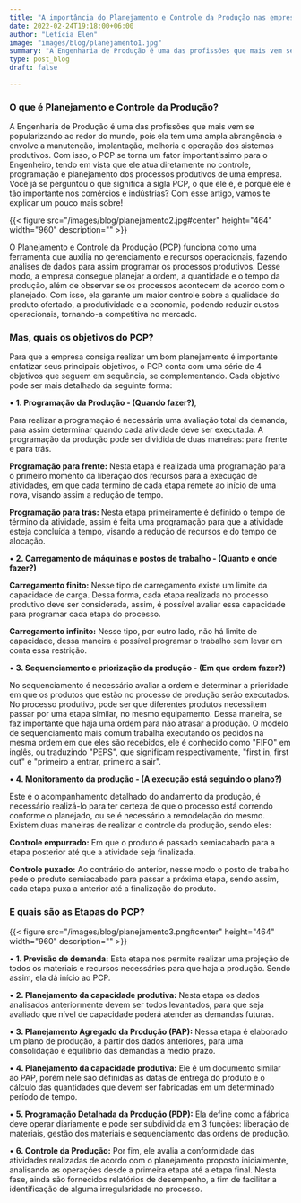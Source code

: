 ```yaml
---
title: "A importância do Planejamento e Controle da Produção nas empresas."
date: 2022-02-24T19:18:00+06:00
author: "Letícia Elen"
image: "images/blog/planejamento1.jpg"
summary: "A Engenharia de Produção é uma das profissões que mais vem se popularizando ao redor do mundo, pois ela tem uma ampla abrangência e envolve a manutenção, implantação, melhoria e  operação dos sistemas produtivos. Com isso, o PCP se torna um fator importantíssimo para o Engenheiro, tendo em vista que ele atua diretamente no controle, programação e planejamento dos processos produtivos de uma empresa. Você já se perguntou o que significa a sigla PCP, o que ele é, e porquê ele é tão importante nos comércios e indústrias? Com esse artigo, vamos te explicar um pouco mais sobre!"
type: post_blog
draft: false

---
```

### O que é Planejamento e Controle da Produção?

A Engenharia de Produção é uma das profissões que mais vem se popularizando ao redor do mundo, pois ela tem uma ampla abrangência e envolve a manutenção, implantação, melhoria e  operação dos sistemas produtivos. Com isso, o PCP se torna um fator importantíssimo para o Engenheiro, tendo em vista que ele atua diretamente no controle, programação e planejamento dos processos produtivos de uma empresa. Você já se perguntou o que significa a sigla PCP, o que ele é, e porquê ele é tão importante nos comércios e indústrias? Com esse artigo, vamos te explicar um pouco mais sobre!

{{< figure src="/images/blog/planejamento2.jpg#center" height="464" width="960" description="" >}}

O Planejamento e Controle da Produção (PCP) funciona como uma ferramenta que auxilia no gerenciamento e recursos operacionais, fazendo análises de dados para assim programar os processos produtivos. Desse modo, a empresa consegue planejar a ordem, a quantidade e o tempo da produção, além de observar se os processos acontecem de acordo com o planejado. Com isso, ela garante um maior controle sobre a qualidade do produto ofertado, a produtividade e a economia, podendo reduzir custos operacionais, tornando-a competitiva no mercado.


### Mas, quais os objetivos do PCP?

Para que a empresa consiga realizar um bom planejamento é importante enfatizar seus principais objetivos, o PCP conta com uma série de 4 objetivos que seguem em sequência, se complementando. Cada objetivo pode ser mais detalhado da seguinte forma: 
 <br/>


• **1. Programação da Produção - (Quando fazer?)**, 
 <br/>


Para realizar a programação é necessária uma avaliação total da demanda, para assim determinar quando cada atividade deve ser executada. A programação da produção pode ser dividida de duas maneiras: para frente e para trás.
 <br/>


**Programação para frente:** Nesta etapa é realizada uma programação para o primeiro momento da liberação dos recursos para a execução de atividades, em que cada término de cada etapa remete ao início de uma nova, visando assim a redução de tempo.
<br/>


**Programação para trás:** Nesta etapa primeiramente é definido o tempo de término da atividade, assim é feita uma programação para que a atividade esteja concluída a tempo, visando a redução de recursos e do tempo de alocação.
<br/>

• **2. Carregamento de máquinas e postos de trabalho - (Quanto e onde fazer?)**
 <br/>


**Carregamento finito:** Nesse tipo de carregamento existe um limite da capacidade de carga. Dessa forma, cada etapa realizada no processo produtivo deve ser considerada, assim, é possível avaliar essa capacidade para programar cada etapa do processo.
<br/>


**Carregamento infinito:** Nesse tipo, por outro lado, não há limite de capacidade, dessa maneira é possível programar o trabalho sem levar em conta essa restrição. 
<br/>

• **3. Sequenciamento e priorização da produção - (Em que ordem fazer?)** 
<br/>


No sequenciamento é necessário avaliar a ordem e determinar a prioridade em que os produtos que estão no processo de produção serão executados. No processo produtivo, pode ser que diferentes produtos necessitem passar por uma etapa similar, no mesmo equipamento. Dessa maneira, se faz importante que haja uma ordem para não atrasar a produção. O modelo de sequenciamento mais comum trabalha executando os pedidos na mesma ordem em que eles são recebidos, ele é conhecido como "FIFO" em inglês, ou traduzindo "PEPS", que significam respectivamente, "first in, first out" e "primeiro a entrar, primeiro a sair".
<br/>
 
• **4. Monitoramento da produção - (A execução está seguindo o plano?)** 
<br/>


Este é o acompanhamento detalhado do andamento da produção, é necessário realizá-lo para ter certeza de que o processo está correndo conforme o planejado, ou se é necessário a remodelação do mesmo. Existem duas maneiras de realizar o controle da produção, sendo eles:
<br/>


**Controle empurrado:** Em que o produto é passado semiacabado para a etapa posterior até que a atividade seja finalizada.
<br/>


**Controle puxado:** Ao contrário do anterior, nesse modo o posto de trabalho pede o produto semiacabado para passar a próxima etapa, sendo assim, cada etapa puxa a anterior até a finalização do produto.
<br/>

### E quais são as Etapas do PCP?

{{< figure src="/images/blog/planejamento3.png#center" height="464" width="960" description="" >}}

• **1. Previsão de demanda:**
Esta etapa nos permite realizar uma projeção de todos os materiais e recursos necessários para que haja a produção. Sendo assim, ela dá início ao PCP. <br/>

• **2. Planejamento da capacidade produtiva:**
Nesta etapa os dados analisados anteriormente devem ser todos levantados, para que seja avaliado que nível de capacidade poderá atender as demandas futuras.
<br/>

• **3. Planejamento Agregado da Produção (PAP):**
Nessa etapa é elaborado um plano de produção, a partir dos dados anteriores, para uma consolidação e equilíbrio das demandas a médio prazo. <br/>

• **4. Planejamento da capacidade produtiva:**
 Ele é um documento similar ao PAP, porém nele são definidas as datas de entrega do produto e o cálculo das quantidades que devem ser fabricadas em um determinado período de tempo.
<br/>

• **5. Programação Detalhada da Produção (PDP):**
Ela define como a fábrica deve operar diariamente e pode ser subdividida em 3 funções: liberação de materiais, gestão dos materiais e sequenciamento das ordens de produção.
<br/>

• **6. Controle da Produção:**
Por fim, ele avalia a conformidade das atividades realizadas de acordo com o planejamento proposto inicialmente, analisando as operações desde a primeira etapa até a etapa final. Nesta fase, ainda são fornecidos relatórios de desempenho, a fim de facilitar a identificação de alguma irregularidade no processo.
<br/>
  
